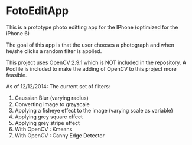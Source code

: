 FotoEditApp
===========

This is a prototype photo editting app for the IPhone (optimized for the iPhone 6)

The goal of this app is that the user chooses a photograph and when he/she clicks a random filter is applied. 

This project uses OpenCV 2.9.1 which is NOT included in the repository. A Podfile is included to make the adding 
of OpenCV to this project more feasible. 

As of 12/12/2014:
The current set of filters:
1. Gaussian Blur (varying radius)
2. Converting image to grayscale
3. Applying a fisheye effect to the image (varying scale as variable)
4. Applying grey square effect
5. Applying grey stripe effect
6. With OpenCV : Kmeans
7. With OpenCV : Canny Edge Detector
